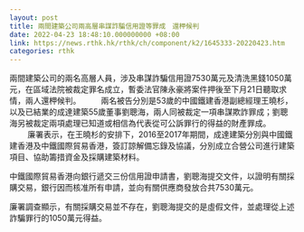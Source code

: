 ```yaml
---
layout: post
title: 兩間建築公司兩高層串謀詐騙信用證等罪成　還柙候判
date: 2022-04-23 18:48:10.000000000 +08:00
link: https://news.rthk.hk/rthk/ch/component/k2/1645333-20220423.htm
categories: rthk
---
```


兩間建築公司的兩名高層人員，涉及串謀詐騙信用證7530萬元及清洗黑錢1050萬元，在區域法院被裁定罪名成立，暫委法官陳永豪將案件押後至下月21日聽取求情，兩人還柙候判。
　　 
兩名被告分別是53歲的中國鐵建香港副總經理王曉杉，以及已結業的成達建築55歲董事劉聰海，兩人同被裁定一項串謀欺詐罪成；劉聰海另被裁定兩項處理已知道或相信為代表從可公訴罪行的得益的財產罪成。
　　 
廉署表示，在王曉杉的安排下，2016至2017年期間，成達建築分別與中國鐵建香港及中鐵國際貿易香港，簽訂諒解備忘錄及協議，分別成立合營公司進行建築項目、協助籌措資金及採購建築材料。

中鐵國際貿易香港向銀行遞交三份信用證申請書，劉聰海提交文件，以證明有關採購交易，銀行因而核准所有申請，並向有關供應商發放合共7530萬元。

廉署調查顯示，有關採購交易並不存在，劉聰海提交的是虛假文件，並處理從上述詐騙罪行的1050萬元得益。
